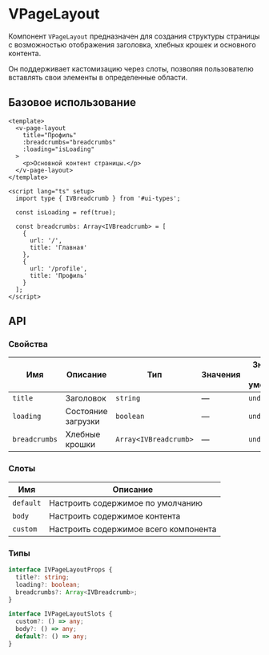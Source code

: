 # VPageLayout

Компонент `VPageLayout` предназначен для создания структуры страницы с возможностью отображения заголовка, хлебных крошек и основного контента. 

Он поддерживает кастомизацию через слоты, позволяя пользователю вставлять свои элементы в определенные области.

## Базовое использование
```vue
<template>
  <v-page-layout 
    title="Профиль" 
    :breadcrumbs="breadcrumbs" 
    :loading="isLoading"
  >
    <p>Основной контент страницы.</p>
  </v-page-layout>
</template>

<script lang="ts" setup>
  import type { IVBreadcrumb } from '#ui-types';
  
  const isLoading = ref(true);
  
  const breadcrumbs: Array<IVBreadcrumb> = [
    {
      url: '/',
      title: 'Главная'
    },
    {
      url: '/profile',
      title: 'Профиль'
    }
  ];
</script>
```

## API

### Свойства
| Имя           | Описание           | Тип                   | Значения | Значение по умолчанию | Обязательно |  
|---------------|--------------------|-----------------------|----------|-----------------------|-------------|
| `title`       | Заголовок          | `string`              | —        | `undefined`           | `false`     |
| `loading`     | Состояние загрузки | `boolean`             | —        | `undefined`           | `false`     |
| `breadcrumbs` | Хлебные крошки     | `Array<IVBreadcrumb>` | —        | `undefined`           | `false`     |

### Слоты
| Имя       | Описание                              |
|-----------|---------------------------------------|
| `default` | Настроить содержимое по умолчанию     |
| `body`    | Настроить содержимое контента         |
| `custom`  | Настроить содержимое всего компонента |

### Типы
```typescript
interface IVPageLayoutProps {
  title?: string;
  loading?: boolean;
  breadcrumbs?: Array<IVBreadcrumb>;
}

interface IVPageLayoutSlots {
  custom?: () => any;
  body?: () => any;
  default?: () => any;
}
```

